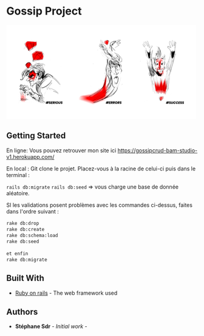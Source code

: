 # Gossip Project

<img style="width: 500px" src="/app/assets/images/hastag-ruby.png" alt="My cool ruby"/>

## Getting Started

En ligne:
Vous pouvez retrouver mon site ici https://gossipcrud-bam-studio-v1.herokuapp.com/


En local :
Git clone le projet.
Placez-vous à la racine de celui-ci puis dans le terminal :

`rails db:migrate`
`rails db:seed`  => vous charge une base de donnée aléatoire.


SI les validations posent problèmes avec les commandes ci-dessus, faites dans l'ordre suivant :

````
rake db:drop
rake db:create
rake db:schema:load
rake db:seed

et enfin
rake db:migrate

````


## Built With

* [Ruby on rails](https://rubyonrails.org/) - The web framework used



## Authors

* **Stéphane Sdr** - *Initial work* -
